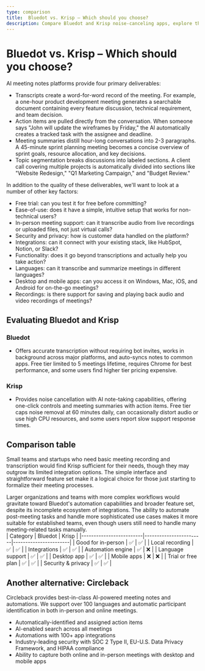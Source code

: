 ```yaml
---
type: comparison
title:  Bluedot vs. Krisp – Which should you choose?
description: Compare Bluedot and Krisp noise-canceling apps, explore their key features, pricing, and performance. Plus, discover Circleback as a potential alternative solution.
---
```


# Bluedot vs. Krisp – Which should you choose?  
AI meeting notes platforms provide four primary deliverables:  
  
* Transcripts create a word-for-word record of the meeting. For example, a one-hour product development meeting generates a searchable document containing every feature discussion, technical requirement, and team decision.  
* Action items are pulled directly from the conversation. When someone says "John will update the wireframes by Friday," the AI automatically creates a tracked task with the assignee and deadline.  
* Meeting summaries distill hour-long conversations into 2-3 paragraphs. A 45-minute sprint planning meeting becomes a concise overview of sprint goals, resource allocation, and key decisions.  
* Topic segmentation breaks discussions into labeled sections. A client call covering multiple projects is automatically divided into sections like "Website Redesign," "Q1 Marketing Campaign," and "Budget Review."  
  
In addition to the quality of these deliverables, we'll want to look at a number of other key factors:  
  
* Free trial: can you test it for free before committing?  
* Ease-of-use: does it have a simple, intuitive setup that works for non-technical users?  
* In-person meeting support: can it transcribe audio from live recordings or uploaded files, not just virtual calls?  
* Security and privacy: how is customer data handled on the platform?  
* Integrations: can it connect with your existing stack, like HubSpot, Notion, or Slack?  
* Functionality: does it go beyond transcriptions and actually help you take action?  
* Languages: can it transcribe and summarize meetings in different languages?  
* Desktop and mobile apps: can you access it on Windows, Mac, iOS, and Android for on-the-go meetings?  
* Recordings: is there support for saving and playing back audio and video recordings of meetings?    
## Evaluating Bluedot and Krisp  
### Bluedot
* Offers accurate transcription without requiring bot invites, works in background across major platforms, and auto-syncs notes to common apps. Free tier limited to 5 meetings lifetime, requires Chrome for best performance, and some users find higher tier pricing expensive.

### Krisp
* Provides noise cancellation with AI note-taking capabilities, offering one-click controls and meeting summaries with action items. Free tier caps noise removal at 60 minutes daily, can occasionally distort audio or use high CPU resources, and some users report slow support response times.  
## Comparison table    
Small teams and startups who need basic meeting recording and transcription would find Krisp sufficient for their needs, though they may outgrow its limited integration options. The simple interface and straightforward feature set make it a logical choice for those just starting to formalize their meeting processes.

Larger organizations and teams with more complex workflows would gravitate toward Bluedot's automation capabilities and broader feature set, despite its incomplete ecosystem of integrations. The ability to automate post-meeting tasks and handle more sophisticated use cases makes it more suitable for established teams, even though users still need to handle many meeting-related tasks manually.  
| Category                | Bluedot                | Krisp                 |
|-------------------------|------------------------|-----------------------|
| Good for in-person      | ✅                     | ✅                    |
| Local recording         | ✅                     | ✅                    |
| Integrations            | ✅                     | ✅                    |
| Automation engine       | ✅                     | ❌                    |
| Language support        | ✅                     | ✅                    |
| Desktop app             | ✅                     | ✅                    |
| Mobile apps             | ❌                     | ❌                    |
| Trial or free plan      | ✅                     | ✅                    |
| Security & privacy      | ✅                     | ✅                    |  
## Another alternative: Circleback  
Circleback provides best-in-class AI-powered meeting notes and automations. We support over 100 languages and automatic participant identification in both in-person and online meetings.  
  
* Automatically-identified and assigned action items  
* AI-enabled search across all meetings  
* Automations with 100+ app integrations  
* Industry-leading security with SOC 2 Type II, EU-U.S. Data Privacy Framework, and HIPAA compliance  
* Ability to capture both online and in-person meetings with desktop and mobile apps  